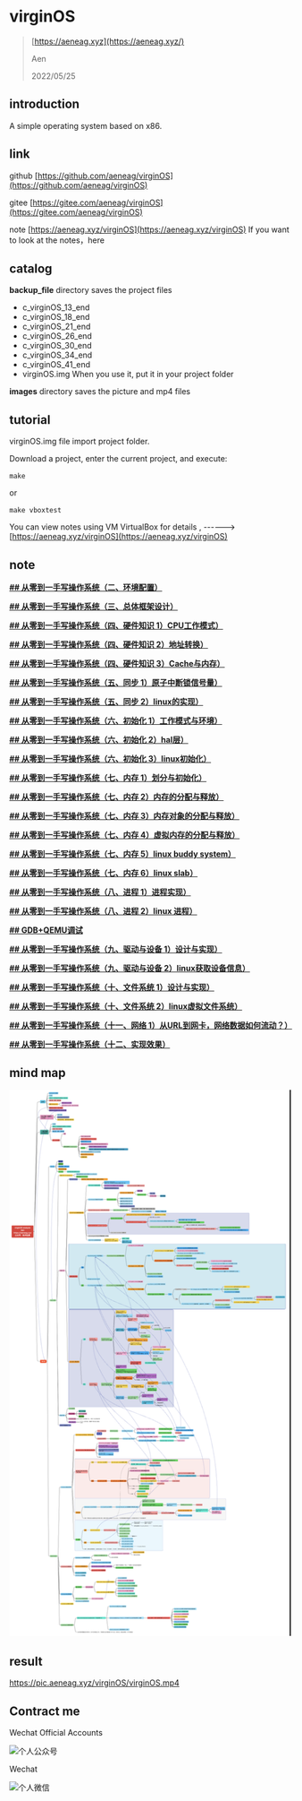 # virginOS

> [https://aeneag.xyz](https://aeneag.xyz/)
>
> Aen
>
> 2022/05/25

## introduction

A simple operating system based on x86.

## link

github   [https://github.com/aeneag/virginOS](https://github.com/aeneag/virginOS)

gitee     [https://gitee.com/aeneag/virginOS](https://gitee.com/aeneag/virginOS)

note      [https://aeneag.xyz/virginOS](https://aeneag.xyz/virginOS) If you want to look at the notes，here

## catalog

**backup_file** directory saves  the project files

- c_virginOS_13_end
- c_virginOS_18_end
- c_virginOS_21_end
- c_virginOS_26_end
- c_virginOS_30_end
- c_virginOS_34_end
- c_virginOS_41_end
- virginOS.img  When you use it, put it in your project folder

**images** directory saves the picture and mp4 files

## tutorial

virginOS.img file import project folder.

Download a project, enter the current project, and execute:

```shell
make
```

or

```shell
make vboxtest
```

You can view notes using VM VirtualBox for details , ------>  [https://aeneag.xyz/virginOS](https://aeneag.xyz/virginOS) 

## note

**[## 从零到一手写操作系统（二、环境配置）](https://aeneag.xyz/articles/2022/03/27/1648377968693.html)**

**[## 从零到一手写操作系统（三、总体框架设计）](https://aeneag.xyz/articles/2022/03/28/1648458002900.html)**

**[## 从零到一手写操作系统（四、硬件知识 1）CPU工作模式）](https://aeneag.xyz/articles/2022/03/29/1648529207107.html)**

**[## 从零到一手写操作系统（四、硬件知识 2）地址转换）](https://aeneag.xyz/articles/2022/03/29/1648530290278.html)**

**[## 从零到一手写操作系统（四、硬件知识 3）Cache与内存）](https://aeneag.xyz/articles/2022/03/29/1648531064772.html)**

**[## 从零到一手写操作系统（五、同步 1）原子中断锁信号量）](https://aeneag.xyz/articles/2022/03/29/1648556903227.html)**

**[## 从零到一手写操作系统（五、同步 2）linux的实现）](https://aeneag.xyz/articles/2022/03/29/1648558476495.html)**

**[## 从零到一手写操作系统（六、初始化 1）工作模式与环境）](https://aeneag.xyz/articles/2022/04/05/1649156057224.html)**

**[## 从零到一手写操作系统（六、初始化 2）hal层）](https://aeneag.xyz/articles/2022/04/09/1649509524027.html)**

**[## 从零到一手写操作系统（六、初始化 3）linux初始化）](https://aeneag.xyz/articles/2022/04/13/1649863127290.html)**

**[## 从零到一手写操作系统（七、内存 1）划分与初始化）](https://aeneag.xyz/articles/2022/04/13/1649863448611.html)**

**[## 从零到一手写操作系统（七、内存 2）内存的分配与释放）](https://aeneag.xyz/articles/2022/04/15/1649991558966.html)**

**[## 从零到一手写操作系统（七、内存 3）内存对象的分配与释放）](https://aeneag.xyz/articles/2022/04/20/1650422198786.html)**

**[## 从零到一手写操作系统（七、内存 4）虚拟内存的分配与释放）](https://aeneag.xyz/articles/2022/04/26/1650936144579.html)**

**[## 从零到一手写操作系统（七、内存 5）linux buddy system）](https://aeneag.xyz/articles/2022/04/26/1650937159158.html)**

**[## 从零到一手写操作系统（七、内存 6）linux slab）](https://aeneag.xyz/articles/2022/04/26/1650938130943.html)**

**[## 从零到一手写操作系统（八、进程 1）进程实现）](https://aeneag.xyz/articles/2022/05/06/1651826447512.html)**

**[## 从零到一手写操作系统（八、进程 2）linux 进程）](https://aeneag.xyz/articles/2022/05/06/1651826819269.html)**

**[## GDB+QEMU调试](https://aeneag.xyz/articles/2022/05/07/1651914235439.html)**

**[## 从零到一手写操作系统（九、驱动与设备 1）设计与实现）](https://aeneag.xyz/articles/2022/05/09/1652098333998.html)**

**[## 从零到一手写操作系统（九、驱动与设备 2）linux获取设备信息）](https://aeneag.xyz/articles/2022/05/09/1652098601407.html)**

**[## 从零到一手写操作系统（十、文件系统 1）设计与实现）](https://aeneag.xyz/articles/2022/05/13/1652449177516.html)**

**[## 从零到一手写操作系统（十、文件系统 2）linux虚拟文件系统）](https://aeneag.xyz/articles/2022/05/13/1652449426669.html)**

**[## 从零到一手写操作系统（十一、网络 1）从URL到网卡，网络数据如何流动？）](https://aeneag.xyz/articles/2022/05/15/1652620596006.html)**

**[## 从零到一手写操作系统（十二、实现效果）](https://aeneag.xyz/articles/2022/05/25/1653468010920.html)**

## mind map

![](./images/virginOSxmindl.png)

## result

https://pic.aeneag.xyz/virginOS/virginOS.mp4


## Contract me

Wechat Official Accounts

<img   style="height: 240px;width: 240px; " src="https://b3logfile.com/file/2021/11/qrcode_for_gh_6991d24e23e2_344-91ebc4df.jpg" alt="个人公众号">

Wechat

<img style="height: 240px;width: 240px; " src="https://b3logfile.com/file/2021/11/WechatIMG91-dc5e5be8.jpeg" alt="个人微信">
